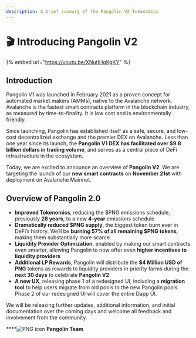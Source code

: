 ```yaml
---
description: A brief summary of the Pangolin V2 Tokenomics
---
```


# 🎬 Introducing Pangolin V2

{% embed url="https://youtu.be/XNutIHqKgKY" %}

## Introduction <a href="introduction" id="introduction"></a>

Pangolin V1 was launched in February 2021 as a proven concept for automated market makers (AMMs), native to the Avalanche network. Avalanche is the fastest smart contracts platform in the blockchain industry, as measured by time-to-finality. It is low cost and is environmentally friendly.

Since launching, Pangolin has established itself as a safe, secure, and low-cost decentralized exchange and the premier DEX on Avalanche. Less than one year since its launch, the **Pangolin V1 DEX has facilitated over $9.8 billion dollars in trading volume**, and serves as a central piece of DeFi infrastructure in the ecosystem.

Today, we are excited to announce an overview of **Pangolin V2**. We are targeting the launch of our **new smart contracts** on **November 21st** with deployment on Avalanche Mainnet.

## Overview of Pangolin 2.0

* **Improved Tokenomics**, reducing the $PNG emissions schedule, previously **28 years**, to a new **4-year** emissions schedule
* **Dramatically reduced $PNG supply**, the biggest token burn ever in DeFi’s history. We’ll be **burning 57% of all remaining $PNG tokens**, making them substantially more scarce.
* **Liquidity Provider Optimization**, enabled by making our smart contracts even smarter, allowing Pangolin to now offer even **higher incentives to liquidity providers**
* **Additional LP Rewards**, Pangolin will distribute the **$4 Million USD of PNG** tokens as rewards to liquidity providers in priority farms during the **next 30 days** to celebrate **Pangolin V2**
* **A new UX**, releasing phase 1 of a redesigned UI, including a **migration tool** to help users migrate from old pools to the new Pangolin pools. Phase 2 of our redesigned UI will cover the entire Dapp UI.

We will be releasing further updates, additional information, and initial documentation over the coming days and welcome all feedback and involvement from the community.

****![PNG icon](https://pangolin.exchange/icon.svg) **Pangolin Team**
